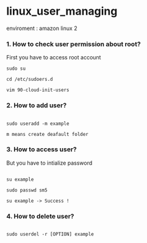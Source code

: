 # linux_user_managing 

enviroment : amazon linux 2

### 1. How to check user permission about root?

First you have to access root account

~~~
sudo su

cd /etc/sudoers.d

vim 90-cloud-init-users

~~~

### 2. How to add user?

~~~

sudo useradd -m example

m means create deafault folder

~~~

### 3. How to access user?

But you have to intialize password

~~~

su example

sudo passwd sm5

su example -> Success !

~~~

### 4. How to delete user?

~~~

sudo userdel -r [OPTION] example

~~~
